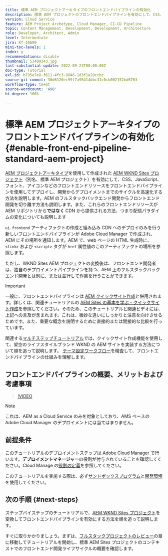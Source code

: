 ```yaml
---
title: 標準 AEM プロジェクトアーキタイプのフロントエンドパイプラインの有効化
description: 標準 AEM プロジェクトのフロントエンドパイプラインを有効にして、CSS、JavaScript、フォント、アイコンなどの静的リソースのデプロイを迅速化する方法を説明します。また、AEM のフルスタックバックエンド開発からフロントエンド開発を切り離す方法も説明します。
version: Cloud Service
feature: AEM Project Archetype, Cloud Manager, CI-CD Pipeline
topic: Content Management, Development, Development, Architecture
role: Developer, Architect, Admin
level: Intermediate
jira: KT-10689
mini-toc-levels: 1
index: y
recommendations: disable
thumbnail: 53409343.jpg
last-substantial-update: 2022-09-23T00:00:00Z
doc-type: Tutorial
exl-id: b795e7e8-f611-4fc3-9846-1d3f1a28ccbc
source-git-commit: 30d6120ec99f7a95414dbc31c0cb002152bd6763
workflow-type: tm+mt
source-wordcount: '490'
ht-degree: 100%

---
```


# 標準 AEM プロジェクトアーキタイプのフロントエンドパイプラインの有効化{#enable-front-end-pipeline-standard-aem-project}

[AEM プロジェクトアーキタイプ](https://github.com/adobe/aem-project-archetype)を使用して作成された [AEM WKND Sites プロジェクト](https://github.com/adobe/aem-guides-wknd)（別名、標準 AEM プロジェクト）を有効にして、CSS、JavaScript、フォント、アイコンなどのフロントエンドリソースをフロントエンドパイプラインを使用してデプロイし、開発からデプロイメントまでのサイクルを高速化する方法を説明します。AEM のフルスタックバックエンド開発からフロントエンド開発を切り離す方法も説明します。また、これらのフロントエンドリソースが AEM リポジトリから&#x200B;__ではなく__ CDN から提供される方法、つまり配信パラダイムの変化についても説明します


`ui.frontend` アーティファクトの作成と組み込み CDN へのデプロイのみを行う新しいフロントエンドパイプラインが Adobe Cloud Manager で作成され、AEM にその場所を通知します。AEM で、web ページの HTML 生成時に、`<link>` および `<script>` タグが `href` 属性値のこのアーティファクトの場所を参照します。

ただし、WKND Sites AEM プロジェクトの変換後は、フロントエンド開発者は、独自のデプロイメントパイプラインを持つ、AEM 上のフルスタックバックエンド開発とは別に、または並行して作業を行うことができます。

>[!IMPORTANT]
>
>一般に、フロントエンドパイプラインは [AEM クイックサイト作成](https://experienceleague.adobe.com/docs/experience-manager-cloud-service/content/sites/administering/site-creation/quick-site/overview.html?lang=ja)と併用されます。詳しくは、関連チュートリアルの [AEM Sites の基本を学ぶ - クイックサイト作成](https://experienceleague.adobe.com/docs/experience-manager-learn/getting-started-wknd-tutorial-develop/site-template/overview.html?lang=ja)を参照してください。そのため、このチュートリアルと関連ビデオには、上記への言及が含まれます。これは、微妙な違いにしっかりと注意を向けさせるためです。また、重要な概念を説明するために直接的または間接的な比較を行っています。


関連する[マルチステップチュートリアル](https://experienceleague.adobe.com/docs/experience-manager-learn/getting-started-wknd-tutorial-develop/site-template/overview.html?lang=ja)では、クイックサイト作成機能を使用して、架空のライフスタイルブランド WKND の AEM サイトを実装する方法について順を追って説明します。 [テーマ設定ワークフロー](https://experienceleague.adobe.com/docs/experience-manager-learn/getting-started-wknd-tutorial-develop/site-template/theming.html?lang=ja)を精査して、フロントエンドパイプラインの仕組みを理解します。

## フロントエンドパイプラインの概要、メリットおよび考慮事項

>[!VIDEO](https://video.tv.adobe.com/v/3409343?quality=12&learn=on)


>[!NOTE]
>
>これは、AEM as a Cloud Service のみを対象としており、AMS ベースの Adobe Cloud Manager のデプロイメントには当てはまりません。

## 前提条件

このチュートリアルのデプロイメントステップは Adobe Cloud Manager で行います。__デプロイメントマネージャー__&#x200B;の役割が付与されていることを確認してください。Cloud Manage の[役割の定義](https://experienceleague.adobe.com/docs/experience-manager-cloud-manager/content/requirements/users-and-roles.html?lang=ja#role-definitions)を参照してください。

このチュートリアルを実施する際は、必ず[サンドボックスプログラム](https://experienceleague.adobe.com/docs/experience-manager-cloud-service/content/implementing/using-cloud-manager/programs/introduction-sandbox-programs.html?lang=ja)と[開発環境](https://experienceleague.adobe.com/docs/experience-manager-cloud-service/content/implementing/using-cloud-manager/manage-environments.html?lang=ja)を使用してください。

## 次の手順 {#next-steps}

ステップバイステップのチュートリアルで、[AEM WKND Sites プロジェクト](https://github.com/adobe/aem-guides-wknd)を変換してフロントエンドパイプラインを有効にする方法を順を追って説明します。

すぐに取りかかりましょう。まずは、[フルスタックプロジェクトのレビュー](review-uifrontend-module.md)の章に移動してチュートリアルを開始し、標準 AEM Sites プロジェクトのコンテキストでのフロントエンド開発ライフサイクルの概要を確認します。
